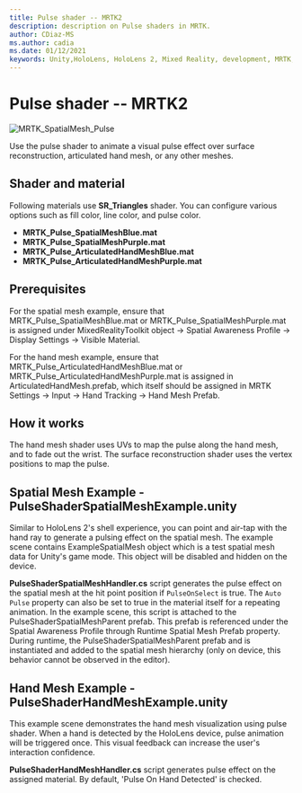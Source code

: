 ```yaml
---
title: Pulse shader -- MRTK2
description: description on Pulse shaders in MRTK.
author: CDiaz-MS
ms.author: cadia
ms.date: 01/12/2021
keywords: Unity,HoloLens, HoloLens 2, Mixed Reality, development, MRTK,
---
```


# Pulse shader -- MRTK2

![MRTK_SpatialMesh_Pulse](https://user-images.githubusercontent.com/13754172/68261851-3489e200-fff6-11e9-9f6c-5574a7dd8db7.gif)

Use the pulse shader to animate a visual pulse effect over surface reconstruction, articulated hand mesh, or any other meshes.

## Shader and material

Following materials use **SR_Triangles** shader. You can configure various options such as fill color, line color, and pulse color.

- **MRTK_Pulse_SpatialMeshBlue.mat** 
- **MRTK_Pulse_SpatialMeshPurple.mat** 
- **MRTK_Pulse_ArticulatedHandMeshBlue.mat** 
- **MRTK_Pulse_ArticulatedHandMeshPurple.mat** 

## Prerequisites

For the spatial mesh example, ensure that MRTK_Pulse_SpatialMeshBlue.mat or MRTK_Pulse_SpatialMeshPurple.mat is assigned under MixedRealityToolkit object -> Spatial Awareness Profile -> Display Settings -> Visible Material.

For the hand mesh example, ensure that MRTK_Pulse_ArticulatedHandMeshBlue.mat or MRTK_Pulse_ArticulatedHandMeshPurple.mat is assigned in ArticulatedHandMesh.prefab, which itself should be assigned in MRTK Settings -> Input -> Hand Tracking -> Hand Mesh Prefab.

## How it works

The hand mesh shader uses UVs to map the pulse along the hand mesh, and to fade out the wrist. The surface reconstruction shader uses the vertex positions to map the pulse.

## Spatial Mesh Example - PulseShaderSpatialMeshExample.unity

Similar to HoloLens 2's shell experience, you can point and air-tap with the hand ray to generate a pulsing effect on the spatial mesh. The example scene contains ExampleSpatialMesh object which is a test spatial mesh data for Unity's game mode. This object will be disabled and hidden on the device.

**PulseShaderSpatialMeshHandler.cs** script generates the pulse effect on the spatial mesh at the hit point position if `PulseOnSelect` is true. The  `Auto Pulse` property can also be set to true in the material itself for a repeating animation.  In the example scene, this script is attached to the PulseShaderSpatialMeshParent prefab.  This prefab is referenced under the Spatial Awareness Profile through Runtime Spatial Mesh Prefab property. During runtime, the PulseShaderSpatialMeshParent prefab and is instantiated and added to the spatial mesh hierarchy (only on device, this behavior cannot be observed in the editor).

## Hand Mesh Example - PulseShaderHandMeshExample.unity

This example scene demonstrates the hand mesh visualization using pulse shader. When a hand is detected by the HoloLens device, pulse animation will be triggered once. This visual feedback can increase the user's interaction confidence. 

**PulseShaderHandMeshHandler.cs** script generates pulse effect on the assigned material. By default, 'Pulse On Hand Detected' is checked.
